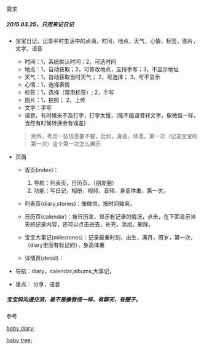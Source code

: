 
 需求

##### 2015.03.25，只用来记日记

* 宝宝日记，记录平时生活中的点滴，时间，地点，天气，心情，标签，图片，文字，语音

	* 时间：1，系统默认时间；2，可选时间
	* 地点：1，自动获取；2，可修改地点，支持手写；3，不显示地址
	* 天气：1，自动获取当时天气； 2，可选择； 3，可不显示
	* 心情：1，选择表情
	* 标签：1，选择（常用标签）; 2，手写
	* 图片：1，拍照； 2，上传
	* 文字：手写
	* 语音，有时候来不及打字，打字太慢，(能不能语音转文字，像微信一样，当然有时候转换会有误差)
	
	> 另外，考虑一些信息要不要，比如，身高，体重，第一次（记录宝宝的第一次）这个第一次怎么展示

* 页面

	* 首页(index)：
		
		1. 导航：列表页，日历页，（朋友圈）
		2. 功能：写日记，相册，视频，音频，身高体重，第一次，
		
	* 列表页(diary,stories)：像微信，按时间轴来。
	
	* 日历页(calendar)：按日历来，显示有记录的情况，点击，在下面显示当天的记录内容，还可以点击进去，补充，添加，删除。
	
	* 宝宝大事记(milestones)：记录最重时刻，出生，满月，周岁，第一次，（diary里面有标记的），身高体重

	* 详情页(detail)：
	
	
* 导航：diary，calendar,albums,大事记，
	
* 重点： 分享，语音


##### 宝宝妈沟通交流，是不是像微信一样，有聊天，有圈子。




 参考

[baby diary](https://babydiary.com/en);

[baby tree](http://www.babytree.com/);